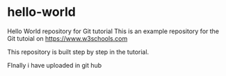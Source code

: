 # hello-world
Hello World repository for Git tutorial
This is an example repository for the Git tutoial on https://www.w3schools.com

This repository is built step by step in the tutorial.

FInally i have uploaded in git hub






